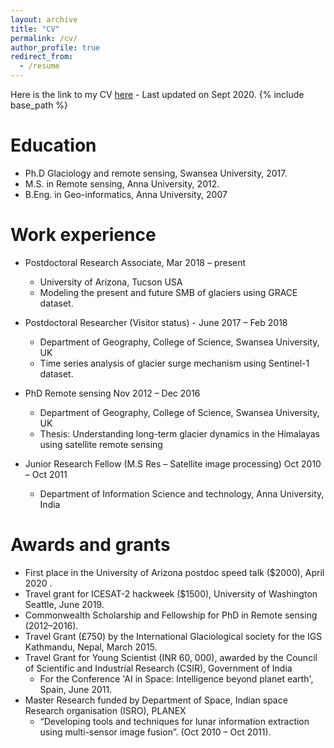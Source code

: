 ```yaml
---
layout: archive
title: "CV"
permalink: /cv/
author_profile: true
redirect_from:
  - /resume
---
```


Here is the link to my CV [here](http://lavanya3k.github.io/lashokkumar.github.io/files/Lavanya_ashokkumar_CV_Sept_2020.pdf)  - Last updated on  Sept 2020.
{% include base_path %}

Education
======

* Ph.D Glaciology and remote sensing, Swansea University, 2017. 
* M.S. in Remote sensing, Anna University, 2012. 
* B.Eng. in Geo-informatics, Anna University, 2007


Work experience
======
* Postdoctoral Research Associate, Mar 2018 – present
	* University of Arizona, Tucson USA
	* Modeling the present and future SMB of glaciers using GRACE dataset.

* Postdoctoral Researcher  (Visitor status) - June 2017 – Feb 2018
	* Department of Geography, College of Science, Swansea University, UK
	* Time series analysis of glacier surge mechanism using Sentinel-1 dataset.

* PhD Remote sensing Nov 2012 – Dec 2016
	* Department of Geography, College of Science, Swansea University, UK
	* Thesis: Understanding long-term glacier dynamics in the Himalayas using satellite remote sensing

* Junior Research Fellow (M.S Res – Satellite image processing) Oct 2010 – Oct 2011
	* Department of Information Science and technology, Anna University, India
  
Awards and grants
======
* First place in the University of Arizona postdoc speed talk ($2000), April 2020 . 
* Travel grant for ICESAT-2 hackweek ($1500), University of Washington Seattle, June 2019. 
* Commonwealth Scholarship and Fellowship for PhD in Remote sensing (2012–2016).
* Travel Grant (£750) by the International Glaciological society for the IGS Kathmandu, Nepal, March 2015.
* Travel Grant for Young Scientist (INR 60, 000), awarded by the Council of Scientific and Industrial Research (CSIR), Government of India 
	* For the Conference 'AI in Space: Intelligence beyond planet earth', Spain, June 2011.
* Master Research funded by Department of Space, Indian space Research organisation (ISRO), PLANEX 
	* “Developing tools and techniques for lunar information extraction using multi-sensor image fusion”. (Oct 2010 – Oct 2011).


